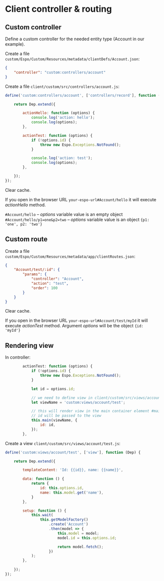 # Client controller & routing 

## Custom controller

Define a custom controller for the needed entity type (Account in our example).

Create a file `custom/Espo/Custom/Resources/metadata/clientDefs/Account.json`:

```json
{
    "controller": "custom:controllers/account"
}
```

Create a file `client/custom/src/controllers/account.js`:

```js
define('custom:controllers/account', ['controllers/record'], function (Dep) {

    return Dep.extend({

        actionHello: function (options) {
            console.log('action: hello');
            console.log(options);
        },

        actionTest: function (options) {
            if (!options.id) {
                throw new Espo.Exceptions.NotFound();
            }

            console.log('action: test');
            console.log(options);
        },

    });
});

```

Clear cache.

If you open in the browser URL `your-espo-url#Account/hello` it will execute *actionHello* method.

`#Account/hello` – *options* variable value is an empty object
`#Account/hello/p1=one&p2=two` – *options* variable value is an object `{p1: 'one', p2: 'two'}`

## Custom route

Create a file `custom/Espo/Custom/Resources/metadata/app/clientRoutes.json`:

```json
{
    "Account/test/:id": {
        "params": {
            "controller": "Account",
            "action": "test",
            "order": 100
        }
    }
}
```

Clear cache.

If you open in the browser URL `your-espo-url#Account/test/myId` it will execute *actionTest* method. Argument *options* will be the object `{id: 'myId'}`

## Rendering view

In controller:
```js
        actionTest: function (options) {
            if (!options.id) {
                throw new Espo.Exceptions.NotFound();
            }

            let id = options.id;

            // we need to define view in client/custom/src/views/account/test.js
            let viewName = 'custom:views/account/test'; 

            // this will render view in the main container element #main
            // id will be passed to the view
            this.main(viewName, {
                id: id,
            });
        },
```

Create a view `client/custom/src/views/account/test.js`:

```js
define('custom:views/account/test', ['view'], function (Dep) {

    return Dep.extend({

        templateContent: 'Id: {{id}}, name: {{name}}',

        data: function () {
            return {
                id: this.options.id,
                name: this.model.get('name'),
            }
        },

        setup: function () {
            this.wait(
                this.getModelFactory()
                    .create('Account')
                    .then(model => {
                        this.model = model;
                        model.id = this.options.id;

                        return model.fetch();
                    })
            );
        },
        
    });
});

```
